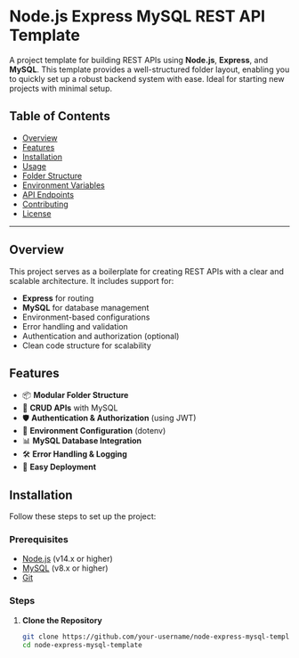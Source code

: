 # Node.js Express MySQL REST API Template

A project template for building REST APIs using **Node.js**, **Express**, and **MySQL**. This template provides a well-structured folder layout, enabling you to quickly set up a robust backend system with ease. Ideal for starting new projects with minimal setup.

## Table of Contents

- [Overview](#overview)
- [Features](#features)
- [Installation](#installation)
- [Usage](#usage)
- [Folder Structure](#folder-structure)
- [Environment Variables](#environment-variables)
- [API Endpoints](#api-endpoints)
- [Contributing](#contributing)
- [License](#license)

---

## Overview

This project serves as a boilerplate for creating REST APIs with a clear and scalable architecture. It includes support for:

- **Express** for routing
- **MySQL** for database management
- Environment-based configurations
- Error handling and validation
- Authentication and authorization (optional)
- Clean code structure for scalability

## Features

- 📦 **Modular Folder Structure**
- 🔧 **CRUD APIs** with MySQL
- 🛡️ **Authentication & Authorization** (using JWT)
- 📂 **Environment Configuration** (dotenv)
- 📊 **MySQL Database Integration**
- 🛠️ **Error Handling & Logging**
- 🚀 **Easy Deployment**

## Installation

Follow these steps to set up the project:

### Prerequisites

- [Node.js](https://nodejs.org/) (v14.x or higher)
- [MySQL](https://www.mysql.com/) (v8.x or higher)
- [Git](https://git-scm.com/)

### Steps

1. **Clone the Repository**

   ```bash
   git clone https://github.com/your-username/node-express-mysql-template.git
   cd node-express-mysql-template
